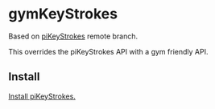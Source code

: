 # gymKeyStrokes

Based on [piKeyStrokes](https://github.com/lolotrgeek/piKeyStrokes/tree/remote) remote branch.

This overrides the piKeyStrokes API with a gym friendly API.

## Install
[Install piKeyStrokes.](https://github.com/lolotrgeek/piKeyStrokes/tree/remote#install)
